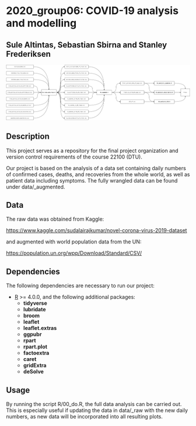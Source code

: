 # 2020_group06: COVID-19 analysis and modelling

## Sule Altintas, Sebastian Sbirna and Stanley Frederiksen

![](./img/project_flowchart.png)

## Description

This project serves as a repository for the final project organization and version control requirements of the course 22100 (DTU).

Our project is based on the analysis of a data set containing daily numbers of confirmed cases, deaths, and recoveries from the whole world, as well as patient data including symptoms. The fully wrangled data can be found under data/_augmented.

## Data

The raw data was obtained from Kaggle:

https://www.kaggle.com/sudalairajkumar/novel-corona-virus-2019-dataset

and augmented with world population data from the UN:

https://population.un.org/wpp/Download/Standard/CSV/

## Dependencies
The following dependencies are necessary to run our project:
- [R](https://cran.r-project.org/bin/windows/base/) >= 4.0.0, and the following additional packages:
  * __tidyverse__
  * __lubridate__
  * __broom__
  * __leaflet__
  * __leaflet.extras__
  * __ggpubr__
  * __rpart__
  * __rpart.plot__
  * __factoextra__
  * __caret__
  * __gridExtra__
  * __deSolve__

## Usage
By running the script R/00_do.R, the full data analysis can be carried out. This is especially useful if updating the data in data/_raw with the new daily numbers, as new data will be incorporated into all resulting plots.
